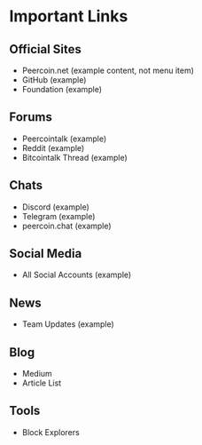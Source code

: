# Important Links

## Official Sites

  - Peercoin.net (example content, not menu item)
  - GitHub (example)
  - Foundation (example)
## Forums

  - Peercointalk (example)
  - Reddit (example)
  - Bitcointalk Thread (example)
## Chats

  - Discord (example)
  - Telegram (example)
  - peercoin.chat (example)
## Social Media

  - All Social Accounts (example)
## News

  - Team Updates (example)
## Blog

  - Medium
  - Article List

## Tools
  - Block Explorers
